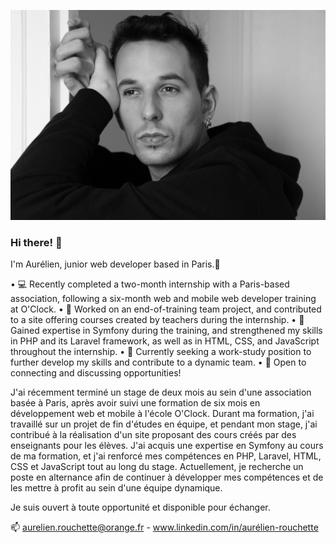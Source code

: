 ![Cover](https://github.com/AurelienROUCHETTE/AurelienROUCHETTE/blob/main/img/cover.JPG)

### Hi there! 👋

I'm Aurélien, junior web developer based in Paris.🗽

• 💻 Recently completed a two-month internship with a Paris-based association, following a six-month web and mobile web developer training at O'Clock.
• 🔭 Worked on an end-of-training team project, and contributed to a site offering courses created by teachers during the internship.
• 🌱 Gained expertise in Symfony during the training, and strengthened my skills in PHP and its Laravel framework, as well as in HTML, CSS, and JavaScript throughout the internship.
• 🤔 Currently seeking a work-study position to further develop my skills and contribute to a dynamic team. 
• 💬 Open to connecting and discussing opportunities!

J'ai récemment terminé un stage de deux mois au sein d'une association basée à Paris, après avoir suivi une formation de six mois en développement web et mobile à l'école O'Clock. 
Durant ma formation, j'ai travaillé sur un projet de fin d'études en équipe, et pendant mon stage, j'ai contribué à la réalisation d'un site proposant des cours créés par des enseignants pour les élèves. 
J'ai acquis une expertise en Symfony au cours de ma formation, et j'ai renforcé mes compétences en PHP, Laravel, HTML, CSS et JavaScript tout au long du stage. 
Actuellement, je recherche un poste en alternance afin de continuer à développer mes compétences et de les mettre à profit au sein d'une équipe dynamique. 

Je suis ouvert à toute opportunité et disponible pour échanger.

📫 aurelien.rouchette@orange.fr - www.linkedin.com/in/aurélien-rouchette
